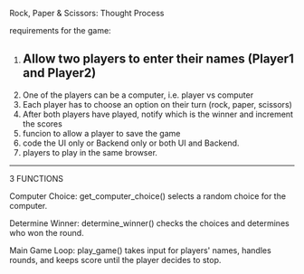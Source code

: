 Rock, Paper & Scissors: Thought Process


requirements for the game:
1. Allow two players to enter their names (Player1 and Player2)
    - 
2. One of the players can be a computer, i.e. player vs computer
3. Each player has to choose an option on their turn (rock, paper, scissors)
4. After both players have played, notify which is the winner and increment the scores
5. funcion to allow a player to save the game
6. code the UI only or Backend only or both UI and Backend. 
7. players to play in the same browser.

----

3 FUNCTIONS

Computer Choice: get_computer_choice() selects a random choice for the computer.

Determine Winner: determine_winner() checks the choices and determines who won the round.

Main Game Loop: play_game() takes input for players' names, handles rounds, and keeps score until the player decides to stop.